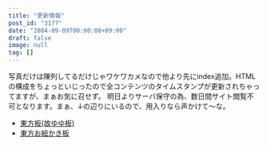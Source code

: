 ```yaml
---
title: "更新情報"
post_id: "3177"
date: "2004-09-09T00:00:00+09:00"
draft: false
image: null
tag: []
---
```



写真だけは陳列してるだけじゃワケワカメなので他より先にindex追加。HTMLの構成をちょっといじったので全コンテンツのタイムスタンプが更新されちゃってますが、まぁお気に召せず。 明日よりサーバ保守の為、数日間サイト閲覧不可となります。まぁ、↓の辺りにいるので、用入りなら声かけて～な。

  * [東方板(故ゆゆ板)](http://jbbs.livedoor.jp/computer/6306/)
  * [東方お絵かき板](http://www5d.biglobe.ne.jp/%7Ecoolier2/e_cau.html)
